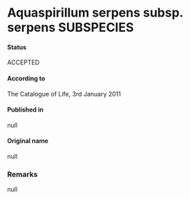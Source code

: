 # Aquaspirillum serpens subsp. serpens SUBSPECIES

#### Status
ACCEPTED

#### According to
The Catalogue of Life, 3rd January 2011

#### Published in
null

#### Original name
null

### Remarks
null